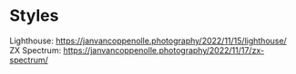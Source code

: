 # Styles
Lighthouse: https://janvancoppenolle.photography/2022/11/15/lighthouse/  
ZX Spectrum: https://janvancoppenolle.photography/2022/11/17/zx-spectrum/
